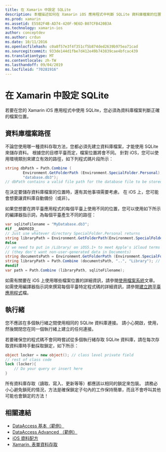 ```yaml
---
title: 在 Xamarin 中設定 SQLite
description: 本檔描述如何在 Xamarin iOS 應用程式中判斷 SQLite 資料庫檔案的位置。 無論選取的資料存取機制為何，這些概念都是相關的。
ms.prod: xamarin
ms.assetid: E5582F4B-AD74-420F-9E6D-B07CFB420B3A
ms.technology: xamarin-ios
author: conceptdev
ms.author: crdun
ms.date: 10/11/2016
ms.openlocfilehash: c0a8f57e3f4f351cf5b874ded2639b975ea71cad
ms.sourcegitcommit: 933de144d1fbe7d412e49b743839cae4bfcac439
ms.translationtype: MT
ms.contentlocale: zh-TW
ms.lasthandoff: 09/04/2019
ms.locfileid: "70281916"
---
```

# <a name="configuring-sqlite-in-xamarinios"></a>在 Xamarin 中設定 SQLite

若要在您的 Xamarin iOS 應用程式中使用 SQLite，您必須為資料庫檔案判斷正確的檔案位置。

## <a name="database-file-path"></a>資料庫檔案路徑

不論您使用哪一種資料存取方法，您都必須先建立資料庫檔案，才能使用 SQLite 來儲存資料。 根據您的目標平臺而定，檔案位置將會不同。 針對 iOS，您可以使用環境類別來建立有效的路徑，如下列程式碼片段所示：

```csharp
string dbPath = Path.Combine (
        Environment.GetFolderPath (Environment.SpecialFolder.Personal),
        "database.db3");
// dbPath contains a valid file path for the database file to be stored
```

在決定要儲存資料庫檔案的位置時，還有其他事項需要考慮。 在 iOS 上，您可能會想要讓資料庫自動備份（或非）。

如果您想要在跨平臺應用程式的每個平臺上使用不同的位置，您可以使用如下所示的編譯器指示詞，為每個平臺產生不同的路徑：

```csharp
var sqliteFilename = "MyDatabase.db3";
#if __ANDROID__
// Just use whatever directory SpecialFolder.Personal returns
string libraryPath = Environment.GetFolderPath(Environment.SpecialFolder.Personal); ;
#else
// we need to put in /Library/ on iOS5.1+ to meet Apple's iCloud terms
// (they don't want non-user-generated data in Documents)
string documentsPath = Environment.GetFolderPath (Environment.SpecialFolder.Personal); // Documents folder
string libraryPath = Path.Combine (documentsPath, "..", "Library"); // Library folder instead
#endif
var path = Path.Combine (libraryPath, sqliteFilename);
```

如需有關要在 iOS 上使用哪些檔案位置的詳細資訊，請參閱[使用檔案系統](~/ios/app-fundamentals/file-system.md)文章。 如需使用編譯器指示詞來撰寫每個平臺特定程式碼的詳細資訊，請參閱[建立跨平臺應用程式](~/cross-platform/app-fundamentals/building-cross-platform-applications/index.md)檔。

## <a name="threading"></a>執行緒

您不應該在多個執行緒之間使用相同的 SQLite 資料庫連接。 請小心開啟，使用，然後關閉您在同一個執行緒上建立的任何連接。

若要確保您的程式碼不會同時嘗試從多個執行緒存取 SQLite 資料庫，請在每次存取資料庫時手動採取鎖定，如下所示：

```csharp
object locker = new object(); // class level private field
// rest of class code
lock (locker){
    // Do your query or insert here
}
```

所有資料庫存取（讀取、寫入、更新等等）都應該以相同的鎖定來包裝。 請務必小心避免鎖死的情況，方法是確保鎖定子句內的工作保持簡單，而且不會呼叫其他可能也會鎖定的方法！


## <a name="related-links"></a>相關連結

- [DataAccess 基本（範例）](https://github.com/xamarin/mobile-samples/tree/master/DataAccess/Basic)
- [DataAccess Advanced （範例）](https://github.com/xamarin/mobile-samples/tree/master/DataAccess/Advanced)
- [iOS 資料配方](https://github.com/xamarin/recipes/tree/master/Recipes/ios/data/sqlite)
- [Xamarin. 表單資料存取](~/xamarin-forms/data-cloud/data/databases.md)
